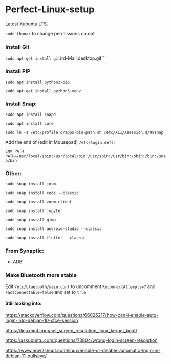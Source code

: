 # Perfect-Linux-setup

Latest Xubuntu LTS.

```sudo thunar``` to change permissions on opt


### Install Git

```sudo apt-get install git```ird-Mail.desktop.git```

### Install PIP

```sudo apt install python3-pip```

```sudo apt-get install python3-venv```


### Install Snap:

```sudo apt install snapd```

```sudo apt install core```

```sudo ln -s /etc/profile.d/apps-bin-path.sh /etc/X11/Xsession.d/99snap```

Add the end of (edit in Mousepad) ```/etc/login.defs```:

```ENV_PATH PATH=/usr/local/sbin:/usr/local/bin:/usr/sbin:/usr/bin:/sbin:/bin:/snap/bin```

### Other:

```sudo snap install josm```

```sudo snap install code --classic```

```sudo snap install zoom-client```

```sudo snap install jupyter```

```sudo snap install gimp```

```sudo snap install android-studio --classic```

```sudo snap install flutter --classic```


### From Synaptic:

* ADB


### Make Bluetooth more stable

Edit ```/etc/bluetooth/main.conf``` to uncomment ```ReconnectAttempts=7``` and ```FastConnectable=false``` and set to ```true``` 


#### Still looking into:

https://stackoverflow.com/questions/66025217/how-can-i-enable-auto-login-into-debian-10-xfce-session

https://linuxhint.com/set_screen_resolution_linux_kernel_boot/

https://askubuntu.com/questions/73804/wrong-login-screen-resolution

https://www.how2shout.com/linux/enable-or-disable-automatic-login-in-debian-11-bullseye/
